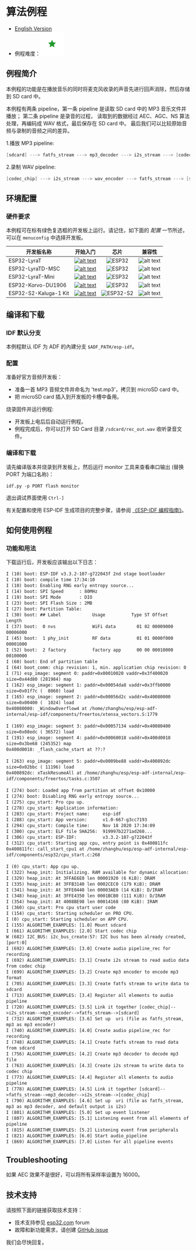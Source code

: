 # 算法例程

- [English Version](./README.md)
- 例程难度：![alt text](../../../docs/_static/level_basic.png "初级")

## 例程简介

本例程的功能是在播放音乐的同时将麦克风收录的声音先进行回声消除，然后存储到 SD card 中。

本例程有两条 pipeline，第一条 pipeline 是读取 SD card 中的 MP3 音乐文件并播放； 第二条 pipeline 是录音的过程， 读取到的数据经过 AEC、AGC、NS 算法处理，再编码成 WAV 格式，最后保存在 SD card 中。 最后我们可以比较原始音频与录制的音频之间的差异。

1.播放 MP3 pipeline:

```c
[sdcard] ---> fatfs_stream ---> mp3_decoder ---> i2s_stream ---> [codec_chip]
```

2.录制 WAV pipeline:

```c
[codec_chip] ---> i2s_stream ---> wav_encoder ---> fatfs_stream ---> [sdcard]
```

## 环境配置

### 硬件要求

本例程可在标有绿色复选框的开发板上运行。请记住，如下面的 *配置* 一节所述，可以在 `menuconfig` 中选择开发板。


| 开发板名称 | 开始入门 | 芯片 | 兼容性 |
|-------------------|:--------------------------------------------------------------------------------------------------------------------------------------------------------------------------------------------:|:--------------------------------------------------------------------:|:-----------------------------------------------------------------:|
| ESP32-LyraT | [![alt text](../../../docs/_static/esp32-lyrat-v4.3-side-small.jpg "ESP32-LyraT")](https://docs.espressif.com/projects/esp-adf/en/latest/get-started/get-started-esp32-lyrat.html) | <img src="../../../docs/_static/ESP32.svg" height="85" alt="ESP32"> | ![alt text](../../../docs/_static/yes-button.png "开发板兼容此例程") |
| ESP32-LyraTD-MSC | [![alt text](../../../docs/_static/esp32-lyratd-msc-v2.2-small.jpg "ESP32-LyraTD-MSC")](https://docs.espressif.com/projects/esp-adf/en/latest/get-started/get-started-esp32-lyratd-msc.html) | <img src="../../../docs/_static/ESP32.svg" height="85" alt="ESP32"> | ![alt text](../../../docs/_static/no-button.png "开发板暂不兼容此例程") |
| ESP32-LyraT-Mini | [![alt text](../../../docs/_static/esp32-lyrat-mini-v1.2-small.jpg "ESP32-LyraT-Mini")](https://docs.espressif.com/projects/esp-adf/en/latest/get-started/get-started-esp32-lyrat-mini.html) | <img src="../../../docs/_static/ESP32.svg" height="85" alt="ESP32"> | ![alt text](../../../docs/_static/yes-button.png "开发板兼容此例程") |
| ESP32-Korvo-DU1906 | [![alt text](../../../docs/_static/esp32-korvo-du1906-v1.1-small.jpg "ESP32-Korvo-DU1906")](https://docs.espressif.com/projects/esp-adf/en/latest/get-started/get-started-esp32-korvo-du1906.html) | <img src="../../../docs/_static/ESP32.svg" height="85" alt="ESP32"> | ![alt text](../../../docs/_static/no-button.png "开发板暂不兼容此例程") |
| ESP32-S2-Kaluga-1 Kit | [![alt text](../../../docs/_static/esp32-s2-kaluga-1-kit-small.png "ESP32-S2-Kaluga-1 Kit")](https://docs.espressif.com/projects/esp-idf/en/latest/esp32s2/hw-reference/esp32s2/user-guide-esp32-s2-kaluga-1-kit.html) | <img src="../../../docs/_static/ESP32-S2.svg" height="100" alt="ESP32-S2"> | ![alt text](../../../docs/_static/no-button.png "开发板暂不兼容此例程") |


## 编译和下载

### IDF 默认分支
本例程默认 IDF 为 ADF 的內建分支 `$ADF_PATH/esp-idf`。

### 配置

准备好官方音频开发板：

- 准备一首 MP3 音频文件并命名为 'test.mp3'，拷贝到 microSD card 中。
- 把 microSD card 插入到开发板的卡槽中备用。

烧录固件并运行例程:

- 开发板上电后后自动运行例程。
- 例程完成后，你可以打开 SD Card 目录 `/sdcard/rec_out.wav` 收听录音文件。


### 编译和下载
请先编译版本并烧录到开发板上，然后运行 monitor 工具来查看串口输出 (替换 PORT 为端口名称)：

```
idf.py -p PORT flash monitor
```

退出调试界面使用 ``Ctrl-]``

有关配置和使用 ESP-IDF 生成项目的完整步骤，请参阅 [《ESP-IDF 编程指南》](https://docs.espressif.com/projects/esp-idf/zh_CN/release-v4.2/esp32/index.html)。

## 如何使用例程

### 功能和用法
下载运行后，开发板应该输出以下日志：
```
I (10) boot: ESP-IDF v3.3.2-107-g722043f 2nd stage bootloader
I (10) boot: compile time 17:34:10
I (10) boot: Enabling RNG early entropy source...
I (14) boot: SPI Speed      : 80MHz
I (19) boot: SPI Mode       : DIO
I (23) boot: SPI Flash Size : 2MB
I (27) boot: Partition Table:
I (30) boot: ## Label            Usage          Type ST Offset   Length
I (37) boot:  0 nvs              WiFi data        01 02 00009000 00006000
I (45) boot:  1 phy_init         RF data          01 01 0000f000 00001000
I (52) boot:  2 factory          factory app      00 00 00010000 00100000
I (60) boot: End of partition table
I (64) boot_comm: chip revision: 1, min. application chip revision: 0
I (71) esp_image: segment 0: paddr=0x00010020 vaddr=0x3f400020 size=0x44d80 (281984) map
I (162) esp_image: segment 1: paddr=0x00054da8 vaddr=0x3ffb0000 size=0x01f7c (  8060) load
I (165) esp_image: segment 2: paddr=0x00056d2c vaddr=0x40080000 size=0x00400 (  1024) load
0x40080000: _WindowOverflow4 at /home/zhanghu/esp/esp-adf-internal/esp-idf/components/freertos/xtensa_vectors.S:1779

I (169) esp_image: segment 3: paddr=0x00057134 vaddr=0x40080400 size=0x08edc ( 36572) load
I (191) esp_image: segment 4: paddr=0x00060018 vaddr=0x400d0018 size=0x3be68 (245352) map
0x400d0018: _flash_cache_start at ??:?

I (263) esp_image: segment 5: paddr=0x0009be88 vaddr=0x400892dc size=0x02bbc ( 11196) load
0x400892dc: xTaskResumeAll at /home/zhanghu/esp/esp-adf-internal/esp-idf/components/freertos/tasks.c:3507

I (274) boot: Loaded app from partition at offset 0x10000
I (274) boot: Disabling RNG early entropy source...
I (275) cpu_start: Pro cpu up.
I (278) cpu_start: Application information:
I (283) cpu_start: Project name:     esp-idf
I (288) cpu_start: App version:      v1.0-667-g3cc7193
I (294) cpu_start: Compile time:     Nov 18 2020 17:34:09
I (300) cpu_start: ELF file SHA256:  919997b2271ad260...
I (306) cpu_start: ESP-IDF:          v3.3.2-107-g722043f
I (312) cpu_start: Starting app cpu, entry point is 0x400811fc
0x400811fc: call_start_cpu1 at /home/zhanghu/esp/esp-adf-internal/esp-idf/components/esp32/cpu_start.c:268

I (0) cpu_start: App cpu up.
I (322) heap_init: Initializing. RAM available for dynamic allocation:
I (329) heap_init: At 3FFAE6E0 len 00001920 (6 KiB): DRAM
I (335) heap_init: At 3FFB3140 len 0002CEC0 (179 KiB): DRAM
I (341) heap_init: At 3FFE0440 len 00003AE0 (14 KiB): D/IRAM
I (348) heap_init: At 3FFE4350 len 0001BCB0 (111 KiB): D/IRAM
I (354) heap_init: At 4008BE98 len 00014168 (80 KiB): IRAM
I (360) cpu_start: Pro cpu start user code
I (154) cpu_start: Starting scheduler on PRO CPU.
I (0) cpu_start: Starting scheduler on APP CPU.
I (155) ALGORITHM_EXAMPLES: [1.0] Mount sdcard
I (661) ALGORITHM_EXAMPLES: [2.0] Start codec chip
W (682) I2C_BUS: i2c_bus_create:57: I2C bus has been already created, [port:0]
I (692) ALGORITHM_EXAMPLES: [3.0] Create audio pipeline_rec for recording
I (692) ALGORITHM_EXAMPLES: [3.1] Create i2s stream to read audio data from codec chip
I (699) ALGORITHM_EXAMPLES: [3.2] Create mp3 encoder to encode mp3 format
I (705) ALGORITHM_EXAMPLES: [3.3] Create fatfs stream to write data to sdcard
I (713) ALGORITHM_EXAMPLES: [3.4] Register all elements to audio pipeline
I (720) ALGORITHM_EXAMPLES: [3.5] Link it together [codec_chip]-->i2s_stream-->mp3_encoder-->fatfs_stream-->[sdcard]
I (732) ALGORITHM_EXAMPLES: [3.6] Set up  uri (file as fatfs_stream, mp3 as mp3 encoder)
I (740) ALGORITHM_EXAMPLES: [4.0] Create audio pipeline_rec for recording
I (748) ALGORITHM_EXAMPLES: [4.1] Create fatfs stream to read data from sdcard
I (756) ALGORITHM_EXAMPLES: [4.2] Create mp3 decoder to decode mp3 file
I (763) ALGORITHM_EXAMPLES: [4.3] Create i2s stream to write data to codec chip
I (773) ALGORITHM_EXAMPLES: [4.4] Register all elements to audio pipeline
I (778) ALGORITHM_EXAMPLES: [4.5] Link it together [sdcard]-->fatfs_stream-->mp3_decoder-->i2s_stream-->[codec_chip]
I (790) ALGORITHM_EXAMPLES: [4.6] Set up  uri (file as fatfs_stream, mp3 as mp3 decoder, and default output is i2s)
I (801) ALGORITHM_EXAMPLES: [5.0] Set up event listener
I (807) ALGORITHM_EXAMPLES: [5.1] Listening event from all elements of pipeline
I (815) ALGORITHM_EXAMPLES: [5.2] Listening event from peripherals
I (821) ALGORITHM_EXAMPLES: [6.0] Start audio_pipeline
I (869) ALGORITHM_EXAMPLES: [7.0] Listen for all pipeline events
```

## Troubleshooting
如果 AEC 效果不是很好，可以将所有采样率设置为 16000。


## 技术支持
请按照下面的链接获取技术支持：

- 技术支持参见 [esp32.com](https://esp32.com/viewforum.php?f=20) forum
- 故障和新功能需求，请创建 [GitHub issue](https://github.com/espressif/esp-adf/issues)

我们会尽快回复。


